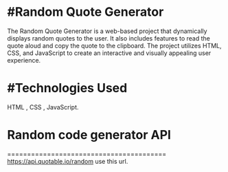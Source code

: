 #Random Quote Generator
=======================================================================================================
The Random Quote Generator is a web-based project that dynamically displays random quotes to the user.
It also includes features to read the quote aloud and copy the quote to the clipboard. 
The project utilizes HTML, CSS, and JavaScript to create an interactive and visually appealing user experience.

#Technologies Used
====================================================================
HTML ,
CSS ,
JavaScript.

# Random code generator API 
========================================
https://api.quotable.io/random use this url.
